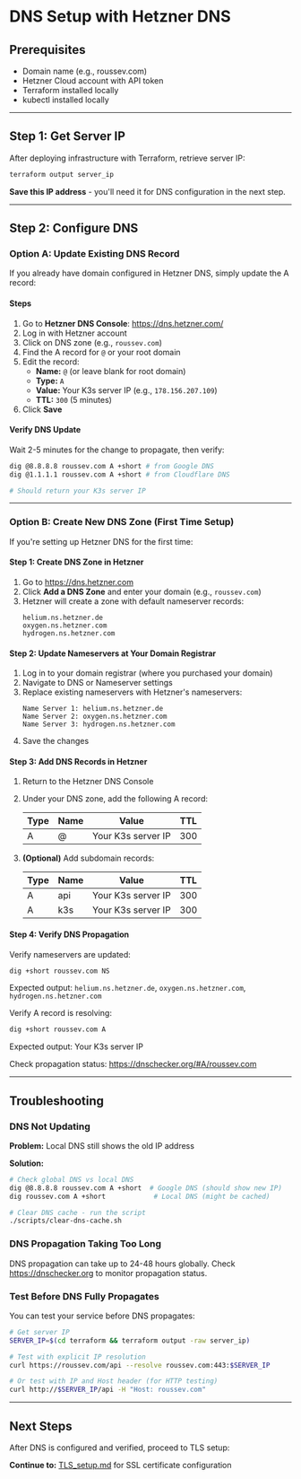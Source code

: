 # DNS Setup with Hetzner DNS

## Prerequisites

- Domain name (e.g., roussev.com)
- Hetzner Cloud account with API token
- Terraform installed locally
- kubectl installed locally

---

## Step 1: Get Server IP

After deploying infrastructure with Terraform, retrieve server IP:

```bash
terraform output server_ip
```

**Save this IP address** - you'll need it for DNS configuration in the next step.

---

## Step 2: Configure DNS

### Option A: Update Existing DNS Record

If you already have domain configured in Hetzner DNS, simply update the A record:

#### Steps

1. Go to **Hetzner DNS Console**: https://dns.hetzner.com/
2. Log in with Hetzner account
3. Click on DNS zone (e.g., `roussev.com`)
4. Find the A record for `@` or your root domain
5. Edit the record:
   - **Name:** `@` (or leave blank for root domain)
   - **Type:** `A`
   - **Value:** Your K3s server IP (e.g., `178.156.207.109`)
   - **TTL:** `300` (5 minutes)
6. Click **Save**

#### Verify DNS Update

Wait 2-5 minutes for the change to propagate, then verify:

```bash
dig @8.8.8.8 roussev.com A +short # from Google DNS
dig @1.1.1.1 roussev.com A +short # from Cloudflare DNS

# Should return your K3s server IP
```

---

### Option B: Create New DNS Zone (First Time Setup)

If you're setting up Hetzner DNS for the first time:

#### Step 1: Create DNS Zone in Hetzner

1. Go to https://dns.hetzner.com
2. Click **Add a DNS Zone** and enter your domain (e.g., `roussev.com`)
3. Hetzner will create a zone with default nameserver records:
   ```
   helium.ns.hetzner.de
   oxygen.ns.hetzner.com
   hydrogen.ns.hetzner.com
   ```

#### Step 2: Update Nameservers at Your Domain Registrar

1. Log in to your domain registrar (where you purchased your domain)
2. Navigate to DNS or Nameserver settings
3. Replace existing nameservers with Hetzner's nameservers:
   ```
   Name Server 1: helium.ns.hetzner.de
   Name Server 2: oxygen.ns.hetzner.com
   Name Server 3: hydrogen.ns.hetzner.com
   ```
4. Save the changes

#### Step 3: Add DNS Records in Hetzner

1. Return to the Hetzner DNS Console
2. Under your DNS zone, add the following A record:

   | Type | Name | Value                | TTL  |
   |------|------|----------------------|------|
   | A    | @    | Your K3s server IP   | 300  |

3. **(Optional)** Add subdomain records:

   | Type | Name | Value                | TTL  |
   |------|------|----------------------|------|
   | A    | api  | Your K3s server IP   | 300  |
   | A    | k3s  | Your K3s server IP   | 300  |

#### Step 4: Verify DNS Propagation

Verify nameservers are updated:
```bash
dig +short roussev.com NS
```

Expected output: `helium.ns.hetzner.de`, `oxygen.ns.hetzner.com`, `hydrogen.ns.hetzner.com`

Verify A record is resolving:
```bash
dig +short roussev.com A
```

Expected output: Your K3s server IP

Check propagation status: https://dnschecker.org/#A/roussev.com

---

## Troubleshooting

### DNS Not Updating

**Problem:** Local DNS still shows the old IP address

**Solution:**
```bash
# Check global DNS vs local DNS
dig @8.8.8.8 roussev.com A +short  # Google DNS (should show new IP)
dig roussev.com A +short            # Local DNS (might be cached)

# Clear DNS cache - run the script
./scripts/clear-dns-cache.sh
```

### DNS Propagation Taking Too Long

DNS propagation can take up to 24-48 hours globally. Check https://dnschecker.org to monitor propagation status.

### Test Before DNS Fully Propagates

You can test your service before DNS propagates:

```bash
# Get server IP
SERVER_IP=$(cd terraform && terraform output -raw server_ip)

# Test with explicit IP resolution
curl https://roussev.com/api --resolve roussev.com:443:$SERVER_IP

# Or test with IP and Host header (for HTTP testing)
curl http://$SERVER_IP/api -H "Host: roussev.com"
```

---

## Next Steps

After DNS is configured and verified, proceed to TLS setup:

**Continue to:** [TLS_setup.md](TLS_setup.md) for SSL certificate configuration